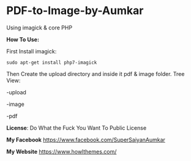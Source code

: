 # PDF-to-Image-by-Aumkar
Using imagick &amp; core PHP

**How To Use:**

First Install imagick:

```
sudo apt-get install php7-imagick
```

Then Create the upload directory and inside it pdf & image folder. Tree View:

-upload

  -image
  
  -pdf


**License**: Do What the Fuck You Want To Public License

**My Facebook** https://www.facebook.com/SuperSaiyanAumkar

**My Website** https://www.howlthemes.com/

